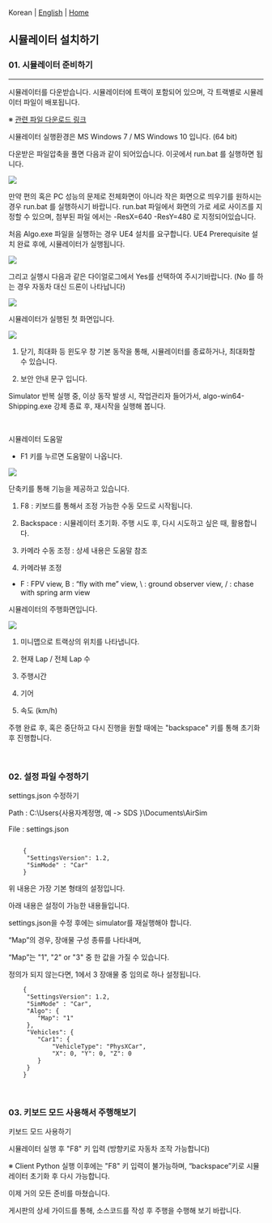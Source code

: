 Korean | [English](./Readme_Eng.md)  | [Home](../README.md)

## 시뮬레이터 설치하기 
### 01. 시뮬레이터 준비하기
--------------------------------

시뮬레이터를 다운받습니다. 시뮬레이터에 트랙이 포함되어 있으며, 각 트랙별로 시뮬레이터 파일이 배포됩니다.

※ [관련 파일 다운로드 링크](https://drive.google.com/file/d/1aWvUGiYJLzYJ-860jwzvz4YXAHNQEE5x/view?usp=sharing)


시뮬레이터 실행환경은 MS Windows 7 / MS Windows 10 입니다. (64 bit)

다운받은 파일압축을 풀면 다음과 같이 되어있습니다. 이곳에서 run.bat 를 실행하면 됩니다.

<img src='./Images/sim_install_guide_1.jpg'>
<br>
	  
만약 편의 혹은 PC 성능의 문제로 전체화면이 아니라 작은 화면으로 띄우기를 원하시는 경우 run.bat 를 실행하시기 바랍니다. run.bat 파일에서 화면의 가로 세로 사이즈를 지정할 수 있으며, 첨부된 파일 에서는 -ResX=640 -ResY=480 로 지정되어있습니다.

처음 Algo.exe 파일을 실행하는 경우 UE4 설치를 요구합니다. UE4 Prerequisite 설치 완료 후에, 시뮬레이터가 실행됩니다.

<img src='./Images/2.png'>
<br>

그리고 실행시 다음과 같은 다이얼로그에서 Yes를 선택하여 주시기바랍니다. (No 를 하는 경우 자동차 대신 드론이 나타납니다)

<img src='./Images/3.png'>
<br>
	  
시뮬레이터가 실행된 첫 화면입니다.

<img src='./Images/sim_install_guide_2.jpg'>

1. 닫기, 최대화 등 윈도우 창 기본 동작을 통해, 시뮬레이터를 종료하거나, 최대화할 수 있습니다.

2. 보안 안내 문구 입니다.

Simulator 반복 실행 중, 이상 동작 발생 시, 작업관리자 들어가서, algo-win64-Shipping.exe 강제 종료 후, 재시작을 실행해 봅니다.


<br>

시뮬레이터 도움말

- F1 키를 누르면 도움말이 나옵니다.

<img src='./Images/sim_install_guide_3.jpg'>

단축키를 통해 기능을 제공하고 있습니다.

1. F8 : 키보드를 통해서 조정 가능한 수동 모드로 시작됩니다.

2. Backspace : 시뮬레이터 초기화. 주행 시도 후, 다시 시도하고 싶은 때, 활용합니다.

3. 카메라 수동 조정 : 상세 내용은 도움말 참조

4. 카메라뷰 조정
- F : FPV view, B : “fly with me” view, \ : ground observer view, / : chase with spring arm view

시뮬레이터의 주행화면입니다.

<img src='./Images/sim_install_guide_4.jpg'>

1. 미니맵으로 트랙상의 위치를 나타냅니다.

2. 현재 Lap / 전체 Lap 수

3. 주행시간

4. 기어

5. 속도 (km/h)

주행 완료 후, 혹은 중단하고 다시 진행을 원할 때에는 "backspace" 키를 통해 초기화 후 진행합니다.


<br>
	  
### 02. 설정 파일 수정하기

settings.json 수정하기

Path : C:\Users\{사용자계정명, 예 -> SDS }\Documents\AirSim

File : settings.json

```

    {
	 "SettingsVersion": 1.2,
	 "SimMode" : "Car"
    }
```	

위 내용은 가장 기본 형태의 설정입니다.

아래 내용은 설정이 가능한 내용들입니다.

settings.json을 수정 후에는 simulator를 재실행해야 합니다.

“Map”의 경우, 장애물 구성 종류를 나타내며,

“Map”는 "1", "2" or "3" 중 한 값을 가질 수 있습니다.

정의가 되지 않는다면, 1에서 3 장애물 중 임의로 하나 설정됩니다.

```
    {
	 "SettingsVersion": 1.2,
	 "SimMode" : "Car",
	 "Algo": {
	 	"Map": "1"
	 },
	 "Vehicles": {
	 	"Car1": {
			"VehicleType": "PhysXCar",
			"X": 0, "Y": 0, "Z": 0
		}
	 }
    }
```	


<br>
	  
### 03. 키보드 모드 사용해서 주행해보기

키보드 모드 사용하기

시뮬레이터 실행 후 "F8" 키 입력 (방향키로 자동차 조작 가능합니다)

※ Client Python 실행 이후에는 "F8" 키 입력이 불가능하며, “backspace”키로 시뮬레이터 초기화 후 다시 가능합니다.

이제 거의 모든 준비를 마쳤습니다.

게시판의 상세 가이드를 통해, 소스코드를 작성 후 주행을 수행해 보기 바랍니다.

<br>
